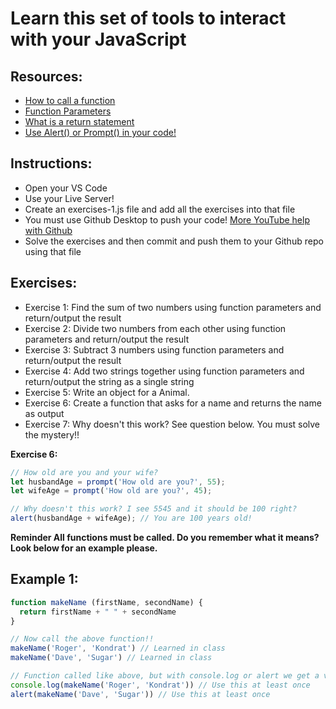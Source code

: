 # Learn this set of tools to interact with your JavaScript

## Resources:
* [How to call a function](https://www.digitalocean.com/community/tutorials/how-to-define-functions-in-javascript)
* [Function Parameters](https://www.w3schools.com/js/js_function_parameters.asp)
* [What is a return statement](https://codeburst.io/javascript-what-is-the-return-statement-97d8b11a1a0c)
* [Use Alert() or Prompt() in your code!](https://javascript.info/alert-prompt-confirm)

## Instructions:
* Open your VS Code
* Use your Live Server!
* Create an exercises-1.js file and add all the exercises into that file
* You must use Github Desktop to push your code! [More YouTube help with Github](https://www.youtube.com/playlist?list=PLylMDDjFIp1CIkQbbOg4hFiLm15WCLQE2)
* Solve the exercises and then commit and push them to your Github repo using that file

## Exercises:
* Exercise 1: Find the sum of two numbers using function parameters and return/output the result
* Exercise 2: Divide two numbers from each other using function parameters and return/output the result
* Exercise 3: Subtract 3 numbers using function parameters and return/output the result
* Exercise 4: Add two strings together using function parameters and return/output the string as a single string
* Exercise 5: Write an object for a Animal.
* Exercise 6: Create a function that asks for a name and returns the name as output
* Exercise 7: Why doesn't this work? See question below. You must solve the mystery!!

**Exercise 6:**

```JavaScript
// How old are you and your wife?
let husbandAge = prompt('How old are you?', 55);
let wifeAge = prompt('How old are you?', 45);

// Why doesn't this work? I see 5545 and it should be 100 right?
alert(husbandAge + wifeAge); // You are 100 years old!
```

**Reminder All functions must be called. Do you remember what it means? Look below for an example please.**

## Example 1:

```JavaScript
function makeName (firstName, secondName) {
  return firstName + " " + secondName
}

// Now call the above function!!
makeName('Roger', 'Kondrat') // Learned in class
makeName('Dave', 'Sugar') // Learned in class

// Function called like above, but with console.log or alert we get a visual response
console.log(makeName('Roger', 'Kondrat')) // Use this at least once
alert(makeName('Dave', 'Sugar')) // Use this at least once
```
